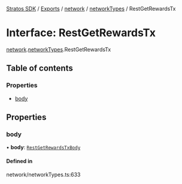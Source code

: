 [Stratos SDK](../README.md) / [Exports](../modules.md) / [network](../modules/network.md) / [networkTypes](../modules/network.networkTypes.md) / RestGetRewardsTx

# Interface: RestGetRewardsTx

[network](../modules/network.md).[networkTypes](../modules/network.networkTypes.md).RestGetRewardsTx

## Table of contents

### Properties

- [body](network.networkTypes.RestGetRewardsTx.md#body)

## Properties

### body

• **body**: [`RestGetRewardsTxBody`](network.networkTypes.RestGetRewardsTxBody.md)

#### Defined in

network/networkTypes.ts:633
